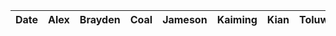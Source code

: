 | Date | Alex | Brayden | Coal | Jameson | Kaiming | Kian | Toluwa | Task|
| --- | --- | --- | --- | --- | --- | --- | --- | --- |
